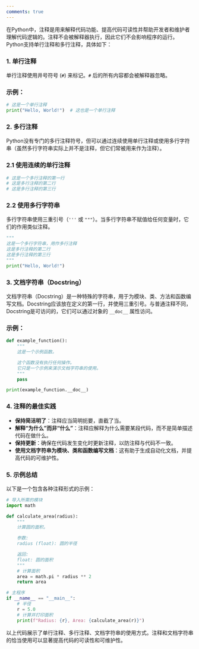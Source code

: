 ```yaml
---
comments: true
---
```


在Python中，注释是用来解释代码功能、提高代码可读性并帮助开发者和维护者理解代码逻辑的。注释不会被解释器执行，因此它们不会影响程序的运行。Python支持单行注释和多行注释，具体如下：

### 1. 单行注释

单行注释使用井号符号 (`#`) 来标记。`#` 后的所有内容都会被解释器忽略。

### 示例：

```python
# 这是一个单行注释
print("Hello, World!")  # 这也是一个单行注释

```

### 2. 多行注释

Python没有专门的多行注释符号，但可以通过连续使用单行注释或使用多行字符串（虽然多行字符串实际上并不是注释，但它们常被用来作为注释）。

### 2.1 使用连续的单行注释

```python
# 这是一个多行注释的第一行
# 这是多行注释的第二行
# 这是多行注释的第三行

```

### 2.2 使用多行字符串

多行字符串使用三重引号（`'''` 或 `"""`）。当多行字符串不赋值给任何变量时，它们的作用类似注释。

```python
"""
这是一个多行字符串，用作多行注释
这是多行注释的第二行
这是多行注释的第三行
"""
print("Hello, World!")

```

### 3. 文档字符串（Docstring）

文档字符串（Docstring）是一种特殊的字符串，用于为模块、类、方法和函数编写文档。Docstring应该放在定义的第一行，并使用三重引号。与普通注释不同，Docstring是可访问的，它们可以通过对象的 `__doc__` 属性访问。

### 示例：

```python
def example_function():
    """
    这是一个示例函数。

    这个函数没有执行任何操作。
    它只是一个示例来演示文档字符串的使用。
    """
    pass

print(example_function.__doc__)

```

### 4. 注释的最佳实践

- **保持简洁明了**：注释应当简明扼要，直截了当。
- **解释“为什么”而非“什么”**：注释应解释为什么需要某段代码，而不是简单描述代码在做什么。
- **保持更新**：确保在代码发生变化时更新注释，以防注释与代码不一致。
- **使用文档字符串为模块、类和函数编写文档**：这有助于生成自动化文档，并提高代码的可维护性。

### 5. 示例总结

以下是一个包含各种注释形式的示例：

```python
# 导入所需的模块
import math

def calculate_area(radius):
    """
    计算圆的面积。

    参数:
    radius (float): 圆的半径

    返回:
    float: 圆的面积
    """
    # 计算面积
    area = math.pi * radius ** 2
    return area

# 主程序
if __name__ == "__main__":
    # 半径
    r = 5.0
    # 计算并打印面积
    print(f"Radius: {r}, Area: {calculate_area(r)}")

```

以上代码展示了单行注释、多行注释、文档字符串的使用方式。注释和文档字符串的恰当使用可以显著提高代码的可读性和可维护性。